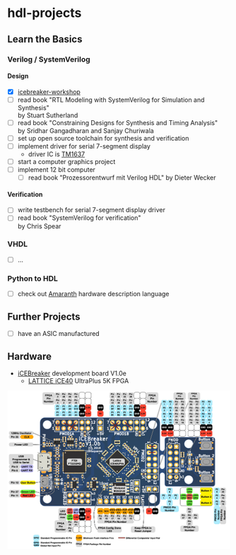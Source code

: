 # hdl-projects

## Learn the Basics

### Verilog / SystemVerilog

#### Design

- [x] [icebreaker-workshop](https://github.com/icebreaker-fpga/icebreaker-workshop)
- [ ] read book "RTL Modeling with SystemVerilog for Simulation and Synthesis"  
      by Stuart Sutherland
- [ ] read book "Constraining Designs for Synthesis and Timing Analysis"  
      by Sridhar Gangadharan and Sanjay Churiwala
- [ ] set up open source toolchain for synthesis and verification
- [ ] implement driver for serial 7-segment display
  - driver IC is [TM1637](https://www.makerguides.com/wp-content/uploads/2019/08/TM1637-Datasheet.pdf)
- [ ] start a computer graphics project
- [ ] implement 12 bit computer
  - [ ] read book "Prozessorentwurf mit Verilog HDL" by Dieter Wecker

#### Verification
- [ ] write testbench for serial 7-segment display driver
- [ ] read book "SystemVerilog for verification"  
     by Chris Spear

### VHDL

- [ ] ...

### Python to HDL

- [ ] check out [Amaranth](https://github.com/amaranth-lang/amaranth) hardware description language

## Further Projects

- [ ] have an ASIC manufactured 



## Hardware

- [iCEBreaker](https://github.com/icebreaker-fpga/icebreaker)  development board V1.0e
  - [LATTICE iCE40](https://www.latticesemi.com/-/media/LatticeSemi/Documents/DataSheets/iCE/iCE40-UltraPlus-Family-Data-Sheet.ashx) UltraPlus 5K FPGA

![icebreaker legend](images/icebreaker-v1-0b-legend.jpg "icebreaker legend")
